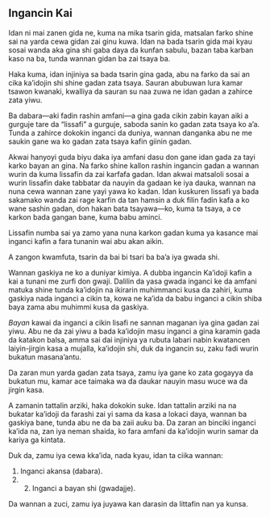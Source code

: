 ## Ingancin Kai

Idan ni mai zanen gida ne, kuma na mika tsarin gida, matsalan farko shine sai na yarda cewa gidan zai ginu kuwa. Idan na bada tsarin gida mai  kyau sosai wanda aka  gina shi  gaba daya  da kunfan sabulu, bazan  taba karban kaso na ba, tunda wannan gidan ba zai tsaya ba.

Haka kuma, idan injiniya sa bada tsarin gina gada, abu na farko da sai an cika ka’idojin shi shine gadan zata tsaya. Sauran abubuwan lura kamar tsawon kwanaki, kwalliya da sauran su naa zuwa ne idan gadan a zahirce zata yiwu.

Ba dabara—aki fadin rashin amfani—a gina gada cikin zabin kayan aiki a gurguje tare da  “lissafi” a gurguje, saboda  sanin ko gadan zata  tsaya ko a’a. Tunda a zahirce dokokin inganci da duniya, wannan danganka abu ne me saukin gane wa ko gadan zata tsaya kafin giinin gadan.

Akwai hanyoyi guda biyu daka iya amfani dasu don gane idan gada za tayi karko bayan an gina. Na farko shine kallon rashin ingancin gadan a wannan wurin da kuma lissafin da zai karfafa gadan. Idan akwai matsaloli sosai a wurin lissafin dake tabbatar da nauyin da gadaan ke iya dauka, wannan na nuna cewa wannan zane yayi yawa ko kadan. Idan kuskuren lissafi ya bada  sakamako wanda zai rage karfin da tan hamsin a duk filin fadin kafa a ko wane sashin gadan, don hakan bata tsayawa—ko, kuma ta tsaya, a ce karkon bada gangan bane, kuma babu aminci.

Lissafin numba sai ya zamo yana nuna karkon gadan kuma ya kasance mai inganci kafin a fara tunanin wai abu akan aikin.

A zangon kwamfuta, tsarin da bai bi tsari ba ba’a iya gwada shi.

Wannan gaskiya ne ko a duniyar kimiya. A dubba ingancin Ka’idoji kafin a kai a tunani me zurfi don gwaji. Dalilin da yasa gwada inganci ke da amfani matuka shine tunda ka’idojin na ikirarin muhimmanci kusa da zahiri, kuma gaskiya nada inganci a cikin ta, kowa ne ka’ida da babu inganci a cikin shiba baya zama abu muhimmi kusa da gaskiya.

*Bayan* kawai da inganci a cikin lisafi ne sannan maganan iya gina gadan zai yiwu. Abu ne da zai yiwu a bada ka’idojin masu inganci a gina karamin gada da katakon balsa, amma sai dai injiniya ya rubuta labari nabin kwatancen laiyin-jirgin kasa a mujalla, ka’idojin shi, duk da ingancin su, zaku fadi wurin bukatun masana’antu.

Da zaran mun yarda gadan zata tsaya, zamu iya gane ko zata gogayya da bukatun mu, kamar ace taimaka wa da daukar nauyin masu wuce wa da jirgin kasa.

A zamanin tattalin arziki, haka dokokin suke. Idan tattalin arziki na na bukatar ka’idoji da farashi zai yi sama da kasa a lokaci daya, wannan ba gaskiya bane, tunda abu ne da ba zaii auku ba. Da zaran an binciki inganci ka’ida na, zan iya neman shaida, ko fara amfani da ka’idojin wurin samar da kariya ga kintata.

Duk da, zamu iya cewa kka’ida, nada kyau, idan ta ciika wannan:

1. Inganci akansa  (dabara).
2. 2.	Inganci a  bayan shi (gwadajje).

Da wannan a zuci, zamu iya juyawa kan darasin da littafin nan ya kunsa.
